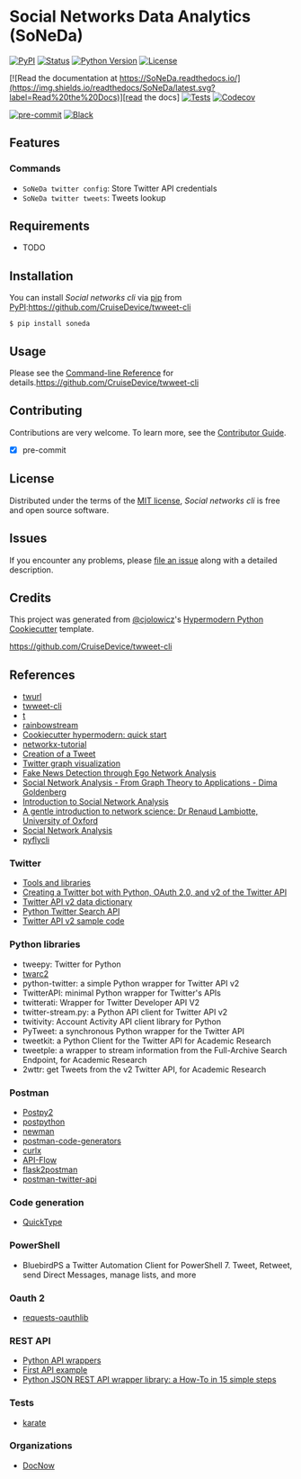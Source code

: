 # Social Networks Data Analytics (SoNeDa)

[![PyPI](https://img.shields.io/pypi/v/SoNeDa.svg)][pypi_]
[![Status](https://img.shields.io/pypi/status/SoNeDa.svg)][status]
[![Python Version](https://img.shields.io/pypi/pyversions/SoNeDa)][python version]
[![License](https://img.shields.io/pypi/l/SoNeDa)][license]

[![Read the documentation at https://SoNeDa.readthedocs.io/](https://img.shields.io/readthedocs/SoNeDa/latest.svg?label=Read%20the%20Docs)][read the docs]
[![Tests](https://github.com/eLearningHub/SoNeDa/workflows/Tests/badge.svg)][tests]
[![Codecov](https://codecov.io/gh/eLearningHub/SoNeDa/branch/main/graph/badge.svg)][codecov]

[![pre-commit](https://img.shields.io/badge/pre--commit-enabled-brightgreen?logo=pre-commit&logoColor=white)][pre-commit]
[![Black](https://img.shields.io/badge/code%20style-black-000000.svg)][black]

[pypi_]: https://pypi.org/project/SoNeDa/
[status]: https://pypi.org/project/SoNeDa/
[python version]: https://pypi.org/project/SoNeDa
[read the docs]: https://SoNeDa.readthedocs.io/
[tests]: https://github.com/eLearningHub/SoNeDa/actions?workflow=Tests
[codecov]: https://app.codecov.io/gh/eLearningHub/SoNeDa
[pre-commit]: https://github.com/pre-commit/pre-commit
[black]: https://github.com/psf/black

## Features

### Commands

- `SoNeDa twitter config`: Store Twitter API credentials
- `SoNeDa twitter tweets`: Tweets lookup

## Requirements

- TODO

## Installation

You can install _Social networks cli_ via [pip] from [PyPI]:https://github.com/CruiseDevice/twweet-cli

```console
$ pip install soneda
```

## Usage

Please see the [Command-line Reference] for details.https://github.com/CruiseDevice/twweet-cli

## Contributing

Contributions are very welcome.
To learn more, see the [Contributor Guide].

- [x] pre-commit

## License

Distributed under the terms of the [MIT license][license],
_Social networks cli_ is free and open source software.

## Issues

If you encounter any problems,
please [file an issue] along with a detailed description.

## Credits

This project was generated from [@cjolowicz]'s [Hypermodern Python Cookiecutter] template.

[@cjolowicz]: https://github.com/cjolowicz
[pypi]: https://pypi.org/
[hypermodern python cookiecutter]: https://github.com/cjolowicz/cookiecutter-hypermodern-python
[file an issue]: https://github.com/eLearningHub/SoNeDa/issues
[pip]: https://pip.pypa.io/

<!-- github-only -->

[license]: https://github.com/eLearningHub/SoNeDa/blob/main/LICENSE
[contributor guide]: https://github.com/eLearningHub/SoNeDa/blob/main/CONTRIBUTING.md
[command-line reference]: https://SoNeDa.readthedocs.io/en/latest/usage.html

https://github.com/CruiseDevice/twweet-cli

## References

- [twurl](https://github.com/twitter/twurl)
- [twweet-cli](https://github.com/CruiseDevice/twweet-cli)
- [t](https://github.com/sferik/t)
- [rainbowstream](https://github.com/orakaro/rainbowstream)
- [Cookiecutter hypermodern: quick start](https://cookiecutter-hypermodern-python.readthedocs.io/en/2022.6.3.post1/quickstart.html)
- [networkx-tutorial](https://github.com/sarguido/networkx-tutorial)
- [Creation of a Tweet](https://oauth-playground.glitch.me/?id=createTweet)
- [Twitter graph visualization](https://github.com/JohnCoogan/twitter-graph-visualization)
- [Fake News Detection through Ego Network Analysis](https://github.com/briansrebrenik/Final_Project)
- [Social Network Analysis - From Graph Theory to Applications - Dima Goldenberg](https://youtu.be/px7ff2_Jeqw)
- [Introduction to Social Network Analysis](https://www.youtube.com/watch?v=IiUDKDxScxI)
- [A gentle introduction to network science: Dr Renaud Lambiotte, University of Oxford](https://youtu.be/L6CqqlILBCI)
- [Social Network Analysis](https://youtu.be/ZeFK9gUGNjc)
- [pyflycli](https://github.com/k-zehnder/pyflycli)

### Twitter

- [Tools and libraries](https://developer.twitter.com/en/docs/twitter-api/tools-and-libraries/v2)
- [Creating a Twitter bot with Python, OAuth 2.0, and v2 of the Twitter API](https://developer.twitter.com/en/docs/tutorials/creating-a-twitter-bot-with-python--oauth-2-0--and-v2-of-the-twi)
- [Twitter API v2 data dictionary](https://developer.twitter.com/en/docs/twitter-api/data-dictionary/introduction)
- [Python Twitter Search API](https://github.com/twitterdev/search-tweets-python)
- [Twitter API v2 sample code](https://github.com/twitterdev/Twitter-API-v2-sample-code)

### Python libraries

- tweepy: Twitter for Python
- [twarc2](https://twarc-project.readthedocs.io/en/latest/twarc2_en_us/)
- python-twitter: a simple Python wrapper for Twitter API v2
- TwitterAPI: minimal Python wrapper for Twitter's APIs
- twitterati: Wrapper for Twitter Developer API V2
- twitter-stream.py: a Python API client for Twitter API v2
- twitivity: Account Activity API client library for Python
- PyTweet: a synchronous Python wrapper for the Twitter API
- tweetkit: a Python Client for the Twitter API for Academic Research
- tweetple: a wrapper to stream information from the Full-Archive Search Endpoint, for Academic Research
- 2wttr: get Tweets from the v2 Twitter API, for Academic Research

### Postman

- [Postpy2](https://pypi.org/project/postpy2/)
- [postpython](https://github.com/k3rn3l-p4n1c/postpython)
- [newman](https://github.com/postmanlabs/newman)
- [postman-code-generators](https://github.com/postmanlabs/postman-code-generators)
- [curlx](https://github.com/shivkanthb/curlx)
- [API-Flow](https://github.com/luckymarmot/API-Flow)
- [flask2postman](https://github.com/numberly/flask2postman)
- [postman-twitter-api](https://github.com/twitterdev/postman-twitter-api)

### Code generation

- [QuickType](https://quicktype.io/)

### PowerShell

- BluebirdPS a Twitter Automation Client for PowerShell 7. Tweet, Retweet, send Direct Messages, manage lists, and more

### Oauth 2

- [requests-oauthlib](https://requests-oauthlib.readthedocs.io/en/latest/index.html)

### REST API

- [Python API wrappers](https://github.com/realpython/list-of-python-api-wrappers)
- [First API example](https://github.com/scott2b/api-first-example)
- [Python JSON REST API wrapper library: a How-To in 15 simple steps](https://www.pretzellogix.net/2021/12/08/how-to-write-a-python3-sdk-library-module-for-a-json-rest-api/)

### Tests

- [karate](https://github.com/karatelabs/karate)

### Organizations

- [DocNow](http://www.docnow.io/)

